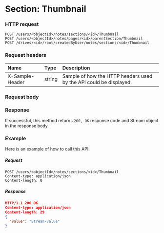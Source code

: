 # Section: Thumbnail


### HTTP request
```http
POST /users/<objectId>/notes/sections/<id>/Thumbnail
POST /users/<objectId>/notes/pages/<id>/parentSection/Thumbnail
POST /drives/<id>/root/createdByUser/notes/sections/<id>/Thumbnail

```
### Request headers
| Name       | Type | Description|
|:---------------|:--------|:----------|
| X-Sample-Header  | string  | Sample of how the HTTP headers used by the API could be displayed.|

### Request body

### Response
If successful, this method returns `200, OK` response code and Stream object in the response body.

### Example
Here is an example of how to call this API.
##### Request
```http
POST /users/<objectId>/notes/sections/<id>/Thumbnail
Content-type: application/json
Content-length: 0
```
##### Response
```json
HTTP/1.1 200 OK
Content-type: application/json
Content-length: 29
{
  "value": "Stream-value"
}
```

<!-- uuid: be77322e-5b87-4590-bad0-6e2020d564d9
2015-10-09 17:14:37 UTC -->